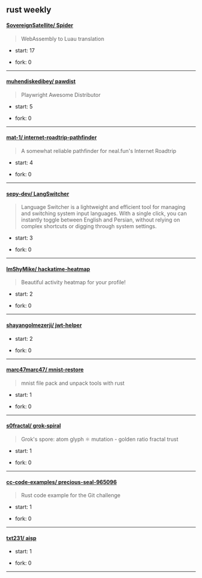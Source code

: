 ## rust weekly

#### [SovereignSatellite/ Spider](https://github.com/SovereignSatellite/Spider)
>  WebAssembly to Luau translation
+ start: 17
+ fork: 0
---
#### [muhendiskedibey/ pawdist](https://github.com/muhendiskedibey/pawdist)
>  Playwright Awesome Distributor
+ start: 5
+ fork: 0
---
#### [mat-1/ internet-roadtrip-pathfinder](https://github.com/mat-1/internet-roadtrip-pathfinder)
>  A somewhat reliable pathfinder for neal.fun's Internet Roadtrip
+ start: 4
+ fork: 0
---
#### [sepy-dev/ LangSwitcher](https://github.com/sepy-dev/LangSwitcher)
>  Language Switcher is a lightweight and efficient tool for managing and switching system input languages. With a single click, you can instantly toggle between English and Persian, without relying on complex shortcuts or digging through system settings.
+ start: 3
+ fork: 0
---
#### [ImShyMike/ hackatime-heatmap](https://github.com/ImShyMike/hackatime-heatmap)
>  Beautiful activity heatmap for your profile!
+ start: 2
+ fork: 0
---
#### [shayangolmezerji/ jwt-helper](https://github.com/shayangolmezerji/jwt-helper)
>  
+ start: 2
+ fork: 0
---
#### [marc47marc47/ mnist-restore](https://github.com/marc47marc47/mnist-restore)
>  mnist file pack and unpack tools with rust
+ start: 1
+ fork: 0
---
#### [s0fractal/ grok-spiral](https://github.com/s0fractal/grok-spiral)
>  Grok's spore: atom glyph ⚛️ mutation - golden ratio fractal trust
+ start: 1
+ fork: 0
---
#### [cc-code-examples/ precious-seal-965096](https://github.com/cc-code-examples/precious-seal-965096)
>  Rust code example for the Git challenge
+ start: 1
+ fork: 0
---
#### [txt231/ aisp](https://github.com/txt231/aisp)
>  
+ start: 1
+ fork: 0
---